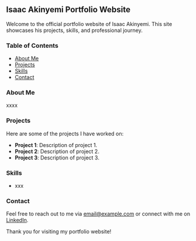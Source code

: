 <!--
    This README file is part of Isaac Akinyemi's portfolio project.
    It provides an overview and introduction to Isaac's work and skills.
-->

## Isaac Akinyemi Portfolio Website

Welcome to the official portfolio website of Isaac Akinyemi. This site showcases his projects, skills, and professional journey.

### Table of Contents

- [About Me](#about-me)
- [Projects](#projects)
- [Skills](#skills)
- [Contact](#contact)

### About Me

xxxx

### Projects

Here are some of the projects I have worked on:

- **Project 1**: Description of project 1.
- **Project 2**: Description of project 2.
- **Project 3**: Description of project 3.

### Skills

- xxx

### Contact

Feel free to reach out to me via [email@example.com](mailto:email@example.com) or connect with me on [LinkedIn](https://www.linkedin.com).

Thank you for visiting my portfolio website!
